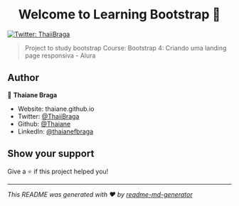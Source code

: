 <h1 align="center">Welcome to Learning Bootstrap 👋</h1>
<p>
  <a href="https://twitter.com/ThaiiBraga" target="_blank">
    <img alt="Twitter: ThaiiBraga" src="https://img.shields.io/twitter/follow/ThaiiBraga.svg?style=social" />
  </a>
</p>

>Project to study bootstrap
>Course: Bootstrap 4: Criando uma landing page responsiva - Alura

## Author

👤 **Thaiane Braga**

* Website: thaiane.github.io
* Twitter: [@ThaiiBraga](https://twitter.com/ThaiiBraga)
* Github: [@Thaiane](https://github.com/Thaiane)
* LinkedIn: [@thaianefbraga](https://linkedin.com/in/thaianefbraga)

## Show your support

Give a ⭐️ if this project helped you!

***
_This README was generated with ❤️ by [readme-md-generator](https://github.com/kefranabg/readme-md-generator)_